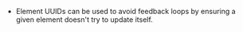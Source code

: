 - Element UUIDs can be used to avoid feedback loops
by ensuring a given element doesn't try to
update itself.